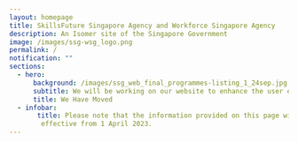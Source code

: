 ```yaml
---
layout: homepage
title: SkillsFuture Singapore Agency and Workforce Singapore Agency
description: An Isomer site of the Singapore Government
image: /images/ssg-wsg_logo.png
permalink: /
notification: ""
sections:
  - hero:
      background: /images/ssg_web_final_programmes-listing_1_24sep.jpg
      subtitle: We will be working on our website to enhance the user experience. As a result, it will be unavailable from 31 Mar 23, 10pm to 1 Apr 23, 10am. We apologies for any inconvenience caused. 
      title: We Have Moved
  - infobar:
       title: Please note that the information provided on this page will be
        effective from 1 April 2023.
---
```

